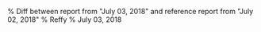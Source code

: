 % Diff between report from "July 03, 2018" and reference report from "July 02, 2018"
% Reffy
% July 03, 2018

